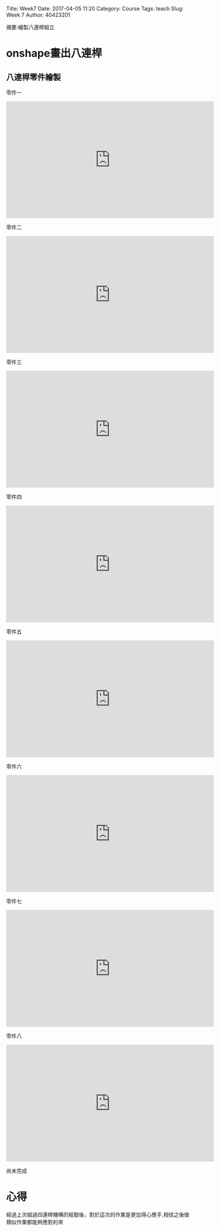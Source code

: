 Title: Week7 
Date: 2017-04-05 11:20
Category: Course
Tags: teach
Slug: Week 7
Author: 40423201

摘要:繪製八連桿組立

<!-- PELICAN_END_SUMMARY -->

<h1>onshape畫出八連桿</h1>

<h2>八連桿零件繪製</h2>

零件一

<iframe width="560" height="315" src="https://www.youtube.com/embed/ZkK1wr-stvA" frameborder="0" allowfullscreen></iframe>

零件二

<iframe width="560" height="315" src="https://www.youtube.com/embed/yfW-UjA9Fxs" frameborder="0" allowfullscreen></iframe>


零件三

<iframe width="560" height="315" src="https://www.youtube.com/embed/AjIHZjwDVv4" frameborder="0" allowfullscreen></iframe>

零件四

<iframe width="560" height="315" src="https://www.youtube.com/embed/ezBaZFpftFI" frameborder="0" allowfullscreen></iframe>

零件五

<iframe width="560" height="315" src="https://www.youtube.com/embed/ZbflyGMcui4" frameborder="0" allowfullscreen></iframe>

零件六

<iframe width="560" height="315" src="https://www.youtube.com/embed/Sh93o3fdSKs" frameborder="0" allowfullscreen></iframe>

零件七

<iframe width="560" height="315" src="https://www.youtube.com/embed/sdmyw8TeARw" frameborder="0" allowfullscreen></iframe>


零件八

<iframe width="560" height="315" src="https://www.youtube.com/embed/BB4KxTjduL8" frameborder="0" allowfullscreen></iframe>


尚未完成

<h1>心得</h1>
經過上次組過四連桿機構的經驗後，對於這次的作業是更加得心應手,相信之後做類似作業都能夠應對的來



